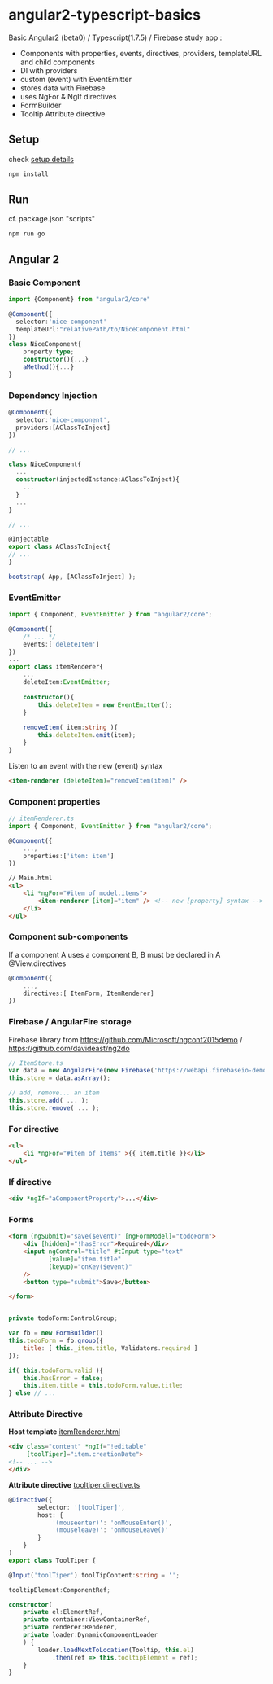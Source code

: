 # angular2-typescript-basics
Basic Angular2 (beta0) / Typescript(1.7.5) / Firebase study app :
- Components with properties, events, directives, providers, templateURL and child components
- DI with providers
- custom (event) with EventEmitter
- stores data with Firebase
- uses NgFor & NgIf directives
- FormBuilder
- Tooltip Attribute directive

## Setup
check [setup details](https://angular.io/docs/js/latest/quickstart.html)

```bash
npm install
```

## Run

cf. package.json "scripts"
```bash
npm run go
```

## Angular 2
### Basic Component
```typescript
import {Component} from "angular2/core"

@Component({
  selector:'nice-component'
  templateUrl:"relativePath/to/NiceComponent.html"
})
class NiceComponent{
	property:type;
	constructor(){...}
	aMethod(){...}
}
```

### Dependency Injection
```typescript
@Component({
  selector:'nice-component',
  providers:[AClassToInject]
})

// ...

class NiceComponent{
  ...
  constructor(injectedInstance:AClassToInject){
    ...
  }
  ...
}

// ...

@Injectable
export class AClassToInject{
// ...
}

bootstrap( App, [AClassToInject] );
```

### EventEmitter
```typescript
import { Component, EventEmitter } from "angular2/core";

@Component({
	/* ... */
	events:['deleteItem']
})
...
export class itemRenderer{
	...
	deleteItem:EventEmitter;
	
	constructor(){
		this.deleteItem = new EventEmitter();
	}
	
	removeItem( item:string ){
		this.deleteItem.emit(item);
	}
}
```
Listen to an event with the new (event) syntax

```html
<item-renderer (deleteItem)="removeItem(item)" />
```

### Component properties
```typescript
// itemRenderer.ts
import { Component, EventEmitter } from "angular2/core";

@Component({
	...,
	properties:['item: item']
})
```

```html
// Main.html 
<ul>
	<li *ngFor="#item of model.items">
		<item-renderer [item]="item" /> <!-- new [property] syntax -->
	</li>
</ul>
```
### Component sub-components
If a component A uses a component B, B must be declared in A @View.directives

```typescript
@Component({
	...,
	directives:[ ItemForm, ItemRenderer]
})

```

### Firebase / AngularFire storage 
Firebase library from https://github.com/Microsoft/ngconf2015demo / https://github.com/davideast/ng2do
```typescript
// ItemStore.ts
var data = new AngularFire(new Firebase('https://webapi.firebaseio-demo.com/test'));
this.store = data.asArray();

// add, remove... an item
this.store.add( ... );
this.store.remove( ... );

```

### For directive 
```html
<ul>
	<li *ngFor="#item of items" >{{ item.title }}</li>
</ul>
```

### If directive 
```html
<div *ngIf="aComponentProperty">...</div>
```

### Forms

```html
<form (ngSubmit)="save($event)" [ngFormModel]="todoForm">
	<div [hidden]="!hasError">Required</div>
	<input ngControl="title" #tInput type="text"
		   [value]="item.title"
		   (keyup)="onKey($event)"
	/>
	<button type="submit">Save</button>

</form>
```

```javascript

private todoForm:ControlGroup;

var fb = new FormBuilder()
this.todoForm = fb.group({
	title: [ this._item.title, Validators.required ]
});

if( this.todoForm.valid ){
	this.hasError = false;
	this.item.title = this.todoForm.value.title;
} else // ...
```

### Attribute Directive

**Host template** [itemRenderer.html](https://github.com/rxlabz/angular2-typescript-basics/blob/master/app/components/itemRenderer.html)

```html
<div class="content" *ngIf="!editable"
	 [toolTiper]="item.creationDate">
<!-- ... -->
</div>
```
**Attribute directive** [tooltiper.directive.ts](https://github.com/rxlabz/angular2-typescript-basics/blob/master/app/directives/tooltiper.directive.ts)
```typescript
@Directive({
        selector: '[toolTiper]',
        host: {
            '(mouseenter)': 'onMouseEnter()',
            '(mouseleave)': 'onMouseLeave()'
        }
    }
)
export class ToolTiper {

@Input('toolTiper') toolTipContent:string = '';

tooltipElement:ComponentRef;

constructor(
	private el:ElementRef,
	private container:ViewContainerRef,
	private renderer:Renderer,
	private loader:DynamicComponentLoader
	) {
        loader.loadNextToLocation(Tooltip, this.el)
            .then(ref => this.tooltipElement = ref);
    }
}
```
